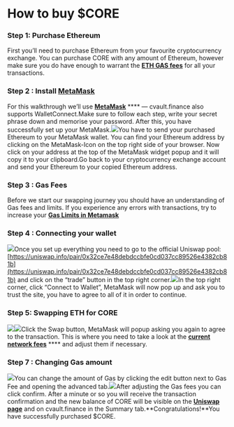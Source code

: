# How to buy $CORE

### **Step 1: Purchase Ethereum** <a href="#step-1-purchase-ethereum" id="step-1-purchase-ethereum"></a>

First you’ll need to purchase Ethereum from your favourite cryptocurrency exchange. You can purchase CORE with any amount of Ethereum, however make sure you do have enough to warrant the [**ETH GAS fees**](https://ethgasstation.info/) for all your transactions.

### **Step 2 : Install** [**MetaMask**](https://metamask.io/)  <a href="#step-2-install-metamask" id="step-2-install-metamask"></a>

For this walkthrough we’ll use [**MetaMask**](https://metamask.io/) **** — cvault.finance also supports WalletConnect.Make sure to follow each step, write your secret phrase down and memorise your password. After this, you have successfully set up your MetaMask.![](https://1183527850-files.gitbook.io/\~/files/v0/b/gitbook-legacy-files/o/assets%2F-MIUIwaij2Q2HRv8FOrB%2F-MLCr34zfKmpee2V83iB%2F-MLCtskHRBDSViCMtoh0%2Fimage.png?alt=media\&token=1b4bfd03-6a59-466d-8848-d8b750e67ca7)You have to send your purchased Ethereum to your MetaMask wallet. You can find your Ethereum address by clicking on the MetaMask-Icon on the top right side of your browser. Now click on your address at the top of the MetaMask widget popup and it will copy it to your clipboard.Go back to your cryptocurrency exchange account and send your Ethereum to your copied Ethereum address.

### **Step 3 : Gas Fees** <a href="#step-3-gas-fees" id="step-3-gas-fees"></a>

Before we start our swapping journey you should have an understanding of Gas fees and limits. If you experience any errors with transactions, try to increase your [**Gas Limits in Metamask**](https://metamask.zendesk.com/hc/en-us/articles/360015488771-How-to-Adjust-Gas-Price-and-Gas-Limit)​

### **Step 4 : Connecting your wallet** <a href="#step-4-connecting-your-wallet" id="step-4-connecting-your-wallet"></a>

![](https://1183527850-files.gitbook.io/\~/files/v0/b/gitbook-legacy-files/o/assets%2F-MIUIwaij2Q2HRv8FOrB%2F-MLCr34zfKmpee2V83iB%2F-MLCujDsmRVMybUwCvCt%2Fimage.png?alt=media\&token=edaf035a-b61b-4970-903b-839295efe886)Once you set up everything you need to go to the official Uniswap pool: [https://uniswap.info/pair/0x32ce7e48debdccbfe0cd037cc89526e4382cb81b](https://uniswap.info/pair/0x32ce7e48debdccbfe0cd037cc89526e4382cb81b) and click on the “trade” button in the top right corner.![](https://1183527850-files.gitbook.io/\~/files/v0/b/gitbook-legacy-files/o/assets%2F-MIUIwaij2Q2HRv8FOrB%2F-MLCr34zfKmpee2V83iB%2F-MLCuz08b3e9RXSCj-yB%2Fimage.png?alt=media\&token=319fe953-98b8-4b04-93c9-d2ce4e90bbff)In the top right corner, click “Connect to Wallet”, MetaMask will now pop up and ask you to trust the site, you have to agree to all of it in order to continue.

### **Step 5: Swapping ETH for CORE** <a href="#step-5-swapping-eth-for-core" id="step-5-swapping-eth-for-core"></a>

![](https://1183527850-files.gitbook.io/\~/files/v0/b/gitbook-legacy-files/o/assets%2F-MIUIwaij2Q2HRv8FOrB%2F-MLCr34zfKmpee2V83iB%2F-MLCvSfSlWR-L99wH3gJ%2Fimage.png?alt=media\&token=81ecc6db-2f93-46a1-9a01-adc5f6b27c95)![](https://1183527850-files.gitbook.io/\~/files/v0/b/gitbook-legacy-files/o/assets%2F-MIUIwaij2Q2HRv8FOrB%2F-MLCr34zfKmpee2V83iB%2F-MLCvjmnNXoKdWdQCP2O%2Fimage.png?alt=media\&token=d5ae2f7d-427d-4a61-b6d4-d5f64192c353)Click the Swap button, MetaMask will popup asking you again to agree to the transaction. This is where you need to take a look at the [**current network fees**](https://ethgasstation.info/) **** and adjust them if necessary.

### **Step 7 : Changing Gas amount** <a href="#step-7-changing-gas-amount" id="step-7-changing-gas-amount"></a>

![](https://1183527850-files.gitbook.io/\~/files/v0/b/gitbook-legacy-files/o/assets%2F-MIUIwaij2Q2HRv8FOrB%2F-MLCr34zfKmpee2V83iB%2F-MLCw-EFsfCkvZOV-DxN%2Fimage.png?alt=media\&token=27cfa8a2-2db3-41a8-9b7e-8e68646b30e1)You can change the amount of Gas by clicking the edit button next to Gas Fee and opening the advanced tab.![](https://1183527850-files.gitbook.io/\~/files/v0/b/gitbook-legacy-files/o/assets%2F-MIUIwaij2Q2HRv8FOrB%2F-MLCr34zfKmpee2V83iB%2F-MLCwXcxs1\_6vGt7T1OQ%2Fimage.png?alt=media\&token=1d8687d2-5978-40a5-b04e-5933913dc571)After adjusting the Gas fees you can click confirm. After a minute or so you will receive the transaction confirmation and the new balance of CORE will be visible on the [**Uniswap page**](https://app.uniswap.org/#/swap?inputCurrency=0x62359ed7505efc61ff1d56fef82158ccaffa23d7\&outputCurrency=ETH) and on cvault.finance in the Summary tab.​**Congratulations!**You have successfully purchased $CORE.​
